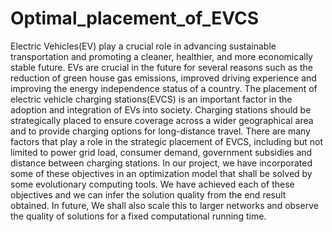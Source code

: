# Optimal_placement_of_EVCS

Electric Vehicles(EV) play a crucial role in advancing sustainable transportation and promoting a
cleaner, healthier, and more economically stable future. EVs are crucial in the future for several reasons
such as the reduction of green house gas emissions, improved driving experience and improving the
energy independence status of a country. The placement of electric vehicle charging stations(EVCS) is
an important factor in the adoption and integration of EVs into society. Charging stations should be
strategically placed to ensure coverage across a wider geographical area and to provide charging options
for long-distance travel. There are many factors that play a role in the strategic placement of EVCS,
including but not limited to power grid load, consumer demand, government subsidies and distance
between charging stations. In our project, we have incorporated some of these objectives in an
optimization model that shall be solved by some evolutionary computing tools. We have achieved each
of these objectives and we can infer the solution quality from the end result obtained. In future, We shall
also scale this to larger networks and observe the quality of solutions for a fixed computational running
time.
